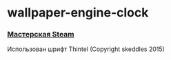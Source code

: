 # wallpaper-engine-clock

### [Мастерская Steam](https://steamcommunity.com/sharedfiles/filedetails/?id=2620445215)

Использован шрифт Thintel (Copyright skeddles 2015)
